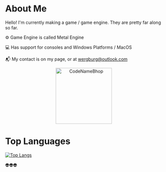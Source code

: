 # About Me
Hello! I'm currently making a game / game engine. They are pretty far along so far.

⚙️ Game Engine is called Metal Engine

💻 Has support for consoles and Windows Platforms / MacOS

📬 My contact is on my page, or at wergburg@outlook.com




<p align="center"><img height="180em" src="https://github-profile-summary-cards.vercel.app/api/cards/profile-details?username=CodeNameBhop&theme=github_dark" alt="CodeNameBhop" align = "center"/></p>

# Top Languages

[![Top Langs](https://github-readme-stats.vercel.app/api/top-langs/?username=codenamebhop&layout=compact)](https://github.com/anuraghazra/github-readme-stats)


















👽👽👽

